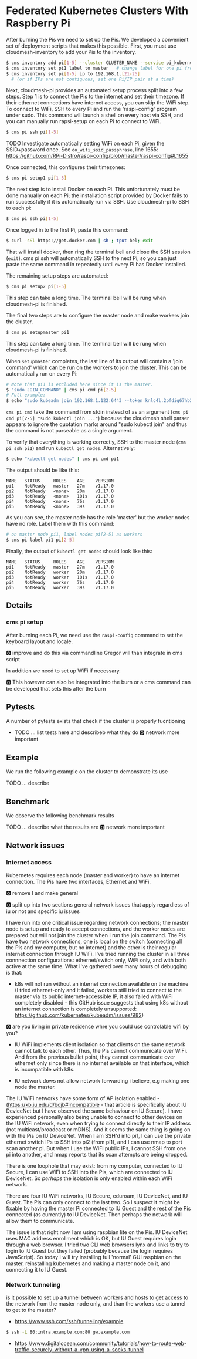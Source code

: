 # Federated Kubernetes Clusters With Raspberry Pi

<!-- comment configures vim to enable word wrapping; gggqG to force rewrap -->
<!-- vim: set tw=79 fo+=t fo-=l: -->

After burning the Pis we need to set up the Pis. We developed a convenient set
of deployment scripts that makes this possible. First, you must use
cloudmesh-inventory to add your Pis to the inventory.

```bash
$ cms inventory add pi[1-5] --cluster CLUSTER_NAME --service pi_kubernetes --label worker
$ cms inventory set pi1 label to master   # change label for one pi from worker to master
$ cms inventory set pi[1-5] ip to 192.168.1.[21-25]
  # (or if IPs are not contiguous, set one Pi/IP pair at a time)
```

Next, cloudmesh-pi provides an automated setup process split into a few steps.
Step 1 is to connect the Pis to the internet and set their timezone.
If their ethernet connections have internet access, you can skip the WiFi step.
To connect to WiFi, SSH to every Pi and run the 'raspi-config' program under
sudo. This command will launch a shell on every host via SSH, and you can
manually run rapsi-setup on each Pi to connect to WiFi.

```bash
$ cms pi ssh pi[1-5]
```

TODO Investigate automatically setting WiFi on each Pi, given the SSID+password
once. See `do_wifi_ssid_passphrase`, line 1655:
<https://github.com/RPi-Distro/raspi-config/blob/master/raspi-config#L1655>

Once connected, this configures their timezones:

```bash
$ cms pi setup1 pi[1-5]
```

The next step is to install Docker on each Pi. This unfortunately must be done
manually on each Pi; the installation script provided by Docker fails to run
successfully if it is automatically run via SSH. Use cloudmesh-pi to SSH to
each pi:

```bash
$ cms pi ssh pi[1-5]
```

Once logged in to the first Pi, paste this command:

```bash
$ curl -sSl https://get.docker.com | sh ; tput bel; exit
```

That will install docker, then ring the terminal bell and close the SSH session
(`exit`). cms pi ssh will automatically SSH to the next Pi, so you can just
paste the same command in repeatedly until every Pi has Docker installed.

The remaining setup steps are automated:

```bash
$ cms pi setup2 pi[1-5]
```

This step can take a long time. The terminal bell will be rung when
cloudmesh-pi is finished.

The final two steps are to configure the master node and make workers join the
cluster.

```bash
$ cms pi setupmaster pi1
```
This step can take a long time. The terminal bell will be rung when
cloudmesh-pi is finished.

When `setupmaster` completes, the last line of its output will contain a 'join
command' which can be run on the workers to join the cluster. This can be
automatically run on every Pi:

```bash
# Note that pi1 is excluded here since it is the master.
$ "sudo JOIN_COMMAND" | cms pi cmd pi[2-5]
# Full example:
$ echo "sudo kubeadm join 192.168.1.122:6443 --token knlc4l.2pfdig67hb2cv16b --discovery-token-ca-cert-hash sha256:c9d558a1d63ddc27d5278c5ad3582d9697eb25b33c1c5643a10bec5b066969d4" | cms pi cmd pi[3-5]
```

`cms pi cmd` take the command from stdin instead of as an argument
(`cms pi cmd pi[2-5] "sudo kubectl join ..."`) because the cloudmesh shell
parser appears to ignore the quotation marks around "sudo kubectl join" and
thus the command is not parseable as a single argument.

To verify that everything is working correctly, SSH to the master node (`cms pi
ssh pi1`) and run `kubectl get nodes`. Alternatively:

```bash
$ echo "kubectl get nodes" | cms pi cmd pi1
```

The output should be like this:
```
NAME   STATUS     ROLES    AGE    VERSION
pi1    NotReady   master   27m    v1.17.0
pi2    NotReady   <none>   20m    v1.17.0
pi3    NotReady   <none>   101s   v1.17.0
pi4    NotReady   <none>   76s    v1.17.0
pi5    NotReady   <none>   39s    v1.17.0
```

As you can see, the master node has the role 'master' but the worker nodes have
no role. Label them with this command:

```bash
# on master node pi1, label nodes pi[2-5] as workers
$ cms pi label pi1 pi[2-5]
```

Finally, the output of `kubectl get nodes` should look like this:

```
NAME   STATUS     ROLES    AGE    VERSION
pi1    NotReady   master   27m    v1.17.0
pi2    NotReady   worker   20m    v1.17.0
pi3    NotReady   worker   101s   v1.17.0
pi4    NotReady   worker   76s    v1.17.0
pi5    NotReady   worker   39s    v1.17.0
```

## Details

### cms pi setup

After burning each Pi, we need use the `raspi-config` command to set the keyboard
layout and locale.

:o2: improve and do this via commandline Gregor will than integrate in cms script

In addition we need to set up WiFi if necessary. 

:o2: This however can also be integrated into the burn or a cms command can be developed that sets this after the burn

## Pytests

A number of pytests exists that check if the cluster is properly fucntioning

* TODO ... list tests here and describeb what they do
:o2: network more important


## Example

We run the following example on the cluster to demonstrate its use

TODO ... describe


## Benchmark

We observe the following benchmark results

TODO ... describe what the results are
:o2: network more important

## Network issues

### Internet access
Kubernetes requires each node (master and worker) to have an internet
connection. The Pis have two interfaces, Ethernet and WiFi.

:o2: remove I and make general

:o2: split up into two sections general network issues that apply regardless of iu or not and specific iu issues

I have run into one critical issue regarding network connections; the master node is setup and ready to accept connections, and the worker nodes are prepared but will not join the cluster when I run the join command. The Pis have two network connections, one is local on the switch (connecting all the Pis and my computer, but no internet) and the other is their regular internet connection through IU WiFi. I've tried running the cluster in all three connnection configurations: ethernet/switch only, WiFi only, and with both active at the same time. What I've gathered over many hours of debugging is that:

 

*  k8s will not run without an internet connection available on the machine (I tried ethernet-only and it failed, workers still tried to connect to the master via its public internet-accessible IP, it also failed with WiFi completely disabled - this GitHub issue suggests that using k8s without an internet connection is completely unsupported: https://github.com/kubernetes/kubeadm/issues/982)

:o2: are you living in private residence whre you could use controlable wifi by you?

*  IU WiFi implements client isolation so that clients on the same network cannot talk to each other. Thus, the Pis cannot communicate over WiFi. And from the previous bullet point, they cannot communicate over ethernet only since there is no internet available on that interface, which is incompatible with k8s.

* IU network dows not allow network forwarding i believe, e.g making one node the master. 

The IU WiFi networks have some form of AP isolation enabled - (https://kb.iu.edu/d/bdjb#incompatible - that article is specifically about IU DeviceNet but I have observed the same behaviour on IU Secure). I have experienced personally also being unable to connect to other devices on the IU WiFi network, even when trying to connect directly to their IP address (not multicast/broadcast or mDNS). And it seems the same thing is going on with the Pis on IU DeviceNet. When I am SSH'd into pi1, I can use the private ethernet swtich IPs to SSH into pi2 (from pi1), and I can use nmap to port scan another pi. But when I use the WiFi public IPs, I cannot SSH from one pi into another, and nmap reports that its scan attempts are being dropped.

 

There is one loophole that may exist: from my computer, connected to IU Secure, I can use WiFi to SSH into the Pis, which are connected to IU DeviceNet. So *perhaps* the isolation is only enabled within each WiFi network.

 

There are four IU WiFi networks, IU Secure, eduroam, IU DeviceNet, and IU Guest. The Pis can only connect to the last two. So I suspect it might be fixable by having the master Pi connected to IU Guest and the rest of the Pis connected (as currently) to IU DeviceNet. Then perhaps the network will allow them to communicate.

 

The issue is that right now I am using raspbian lite on the Pis. IU DeviceNet uses MAC address enrollment which is OK, but IU Guest requires login through a web browser. I tried two CLI web browsers lynx and links to try to login to IU Guest but they failed (probably because the login requires JavaScript). So today I will try installing full 'normal' GUI raspbian on the master, reinstalling kubernetes and making a master node on it, and connecting it to IU Guest.

 
### Network tunneling

is it possible to set up a tunnel between workers and hosts to get access to the network from the master node only, and than the workers use a tunnel to get to the master?


* <https://www.ssh.com/ssh/tunneling/example>

```bash
$ ssh -L 80:intra.example.com:80 gw.example.com
```

* <https://www.digitalocean.com/community/tutorials/how-to-route-web-traffic-securely-without-a-vpn-using-a-socks-tunnel>

